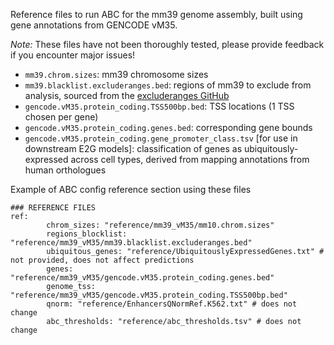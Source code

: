 Reference files to run ABC for the mm39 genome assembly, built using gene annotations from GENCODE vM35.

*Note:* These files have not been thoroughly tested, please provide feedback if you encounter major issues!

- `mm39.chrom.sizes`: mm39 chromosome sizes 
- `mm39.blacklist.excluderanges.bed`: regions of mm39 to exclude from analysis, sourced from the [excluderanges GitHub](https://github.com/dozmorovlab/excluderanges?tab=readme-ov-file)
- `gencode.vM35.protein_coding.TSS500bp.bed`: TSS locations (1 TSS chosen per gene)
- `gencode.vM35.protein_coding.genes.bed`: corresponding gene bounds
- `gencode.vM35.protein_coding.gene_promoter_class.tsv` [for use in downstream E2G models]: classification of genes as ubiquitously-expressed across cell types, derived from mapping annotations from human orthologues 

Example of ABC config reference section using these files
```
### REFERENCE FILES
ref:
        chrom_sizes: "reference/mm39_vM35/mm10.chrom.sizes"
        regions_blocklist: "reference/mm39_vM35/mm39.blacklist.excluderanges.bed"
        ubiquitous_genes: "reference/UbiquitouslyExpressedGenes.txt" # not provided, does not affect predictions
        genes: "reference/mm39_vM35/gencode.vM35.protein_coding.genes.bed"
        genome_tss: "reference/mm39_vM35/gencode.vM35.protein_coding.TSS500bp.bed"
        qnorm: "reference/EnhancersQNormRef.K562.txt" # does not change
        abc_thresholds: "reference/abc_thresholds.tsv" # does not change
```
